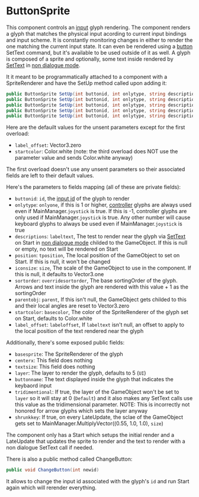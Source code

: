 # ButtonSprite
This component controls an [input](../../InputIO/Inputs.md) glyph rendering. The component renders a glyph that matches the physical input acording to current input bindings and input scheme. It is constantly monitoring changes in either to render the one matching the current input state. It can even be rendered using a [button](../../SetText/Individual%20commands/Button.md) SetText command, but it's available to be used outside of it as well. A glyph is composed of a sprite and optionally, some text inside rendered by [SetText](../../SetText/SetText.md) in [non dialogue mode](../../SetText/Dialogue%20mode.md#non-dialogue-mode).

It it meant to be programmatically attached to a component with a SpriteRenderer and have the SetUp method called upon adding it:

```cs
public ButtonSprite SetUp(int buttonid, int onlytype, string description)
public ButtonSprite SetUp(int buttonid, int onlytype, string description, Vector3 position, Vector3 iconsize, int sortorder, Transform parentobj)
public ButtonSprite SetUp(int buttonid, int onlytype, string description, Vector3 position, Vector3 iconsize, int sortorder, Transform parentobj, Vector3 label_offset)
public ButtonSprite SetUp(int buttonid, int onlytype, string description, Vector3 position, Vector3 iconsize, int sortorder, Transform parentobj, Color startcolor)
public ButtonSprite SetUp(int buttonid, int onlytype, string description, Vector3 position, Vector3 iconsize, int sortorder, Transform parentobj, Color startcolor, Vector3 label_offset)
```
Here are the defauilt values for the unsent parameters except for the first overload:

- `label_offset`: Vector3.zero
- `startcolor`: Color.white (note: the third overload does NOT use the parameter value and sends Color.white anyway)

The first overload doesn't use any unsent parameters so their associated fields are left to their default values.

Here's the parameters to fields mapping (all of these are private fields):

- `buttonid`: `id`, the [input id](../../InputIO/Inputs.md) of the glyph to render
- `onlytype`: `onlyone`, if this is 1 or higher, [controller](../../InputIO/Controllers.md) glyphs are always used even if MainManager.`joystick` is true. If this is -1, controller glyphs are only used if MainManager.`joystick` is true. Any other number will cause keyboard glyphs to always be used even if MainManager.`joystick` is true
- `descriptions`: `labeltext`, The test to render near the glyph via [SetText](../../SetText/SetText.md) on Start in [non dialogue mode](../../SetText/Dialogue%20mode.md#non-dialogue-mode) childed to the GameObject. If this is null or empty, no text will be rendered on Start
- `position`: `tposition`, The local position of the GameObject to set on Start. If this is null, it won't be changed
- `iconsize`: `size`, The scale of the GameObject to use in the component. If this is null, it defaults to Vector3.one
- `sortorder`: `overridesortorder`, The base sortingOrder of the glyph. Arrows and text inside the glyph are rendered with this value + 1 as the sortingOrder
- `parentobj`: `parent`, If this isn't null, the GameObject gets childed to this and their local angles are reset to Vector3.zero
- `startcolor`: `basecolor`, The color of the SpriteRenderer of the glyph set on Start, defaults to Color.white
- `label_offset`: `labeloffset`, If `labeltext` isn't null, an offset to apply to the local position of the text rendered near the glyph

Additionally, there's some exposed public fields:

- `basesprite`: The SpriteRenderer of the glyph
- `centerx`: This field does nothing
- `textsize`: This field does nothing
- `layer`: The layer to render the glyph, defaults to 5 (`UI`)
- `buttonname`: The text displayed inside the glyph that indicates the keybaord input
- `tridimentional`: If true, the layer of the GameObject won't be set to `layer` so it will stay at 0 (`Default`) and it also makes any SetText calls use this value as the tridimensional parameter. NOTE: This is incorrectly not honored for arrow glyphs which sets the layer anyway
- `shrunkkey`: If true, on every LateUpdate, the sclae of the GameObject gets set to MainManager.MultiplyVector((0.55, 1.0, 1.0), `size`)

The component only has a Start which setups the initial render and a LateUpdate that updates the sprite to render and the text to render with a non dialogue SetText call if needed.

There is also a public method called ChangeButton:

```cs
public void ChangeButton(int newid)
```
It allows to change the input id associated with the glyph's `id` and run Start again which will rerender everything.
